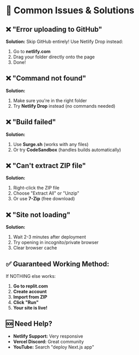 # 🔧 Common Issues & Solutions

## ❌ "Error uploading to GitHub"
**Solution:** Skip GitHub entirely! Use Netlify Drop instead:
1. Go to **netlify.com**
2. Drag your folder directly onto the page
3. Done!

## ❌ "Command not found" 
**Solution:** 
1. Make sure you're in the right folder
2. Try **Netlify Drop** instead (no commands needed)

## ❌ "Build failed"
**Solution:**
1. Use **Surge.sh** (works with any files)
2. Or try **CodeSandbox** (handles builds automatically)

## ❌ "Can't extract ZIP file"
**Solution:**
1. Right-click the ZIP file
2. Choose "Extract All" or "Unzip"
3. Or use **7-Zip** (free download)

## ❌ "Site not loading"
**Solution:**
1. Wait 2-3 minutes after deployment
2. Try opening in incognito/private browser
3. Clear browser cache

## ✅ **Guaranteed Working Method:**
If NOTHING else works:
1. **Go to replit.com**
2. **Create account**
3. **Import from ZIP**
4. **Click "Run"**
5. **Your site is live!**

## 🆘 **Need Help?**
- **Netlify Support:** Very responsive
- **Vercel Discord:** Great community
- **YouTube:** Search "deploy Next.js app"
